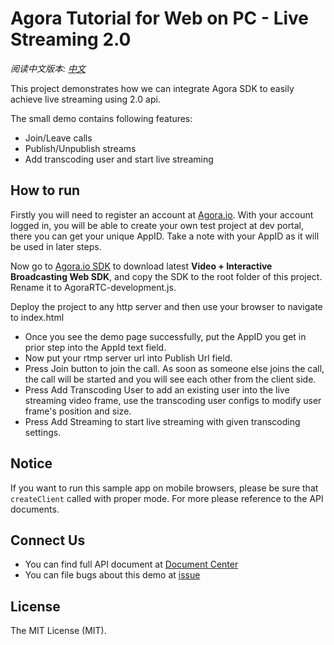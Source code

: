 
# Agora Tutorial for Web on PC - Live Streaming 2.0

*阅读中文版本: [中文](README.md)*

This project demonstrates how we can integrate Agora SDK to easily achieve live streaming using 2.0 api.

The small demo contains following features:

- Join/Leave calls
- Publish/Unpublish streams
- Add transcoding user and start live streaming

## How to run
Firstly you will need to register an account at [Agora.io](https://dashboard.agora.io/signin/). With your account logged in, you will be able to create your own test project at dev portal, there you can get your unique AppID. Take a note with your AppID as it will be used in later steps.

Now go to [Agora.io SDK](https://www.agora.io/en/download/) to download latest **Video + Interactive Broadcasting Web SDK**, and copy the SDK to the root folder of this project. Rename it to AgoraRTC-development.js.

Deploy the project to any http server and then use your browser to navigate to index.html

- Once you see the demo page successfully, put the AppID you get in prior step into the AppId text field.
- Now put your rtmp server url into Publish Url field.
- Press Join button to join the call. As soon as someone else joins the call, the call will be started and you will see each other from the client side.
- Press Add Transcoding User to add an existing user into the live streaming video frame, use the transcoding user configs to modify user frame's position and size.
- Press Add Streaming to start live streaming with given transcoding settings.

## Notice
If you want to run this sample app on mobile browsers, please be sure that `createClient` called with proper mode. For more please reference to the API documents.

## Connect Us

- You can find full API document at [Document Center](https://docs.agora.io/en/)
- You can file bugs about this demo at [issue](https://github.com/AgoraIO/Agora-iOS-Voice-Tutorial-Swift-1to1/issues)

## License

The MIT License (MIT).

